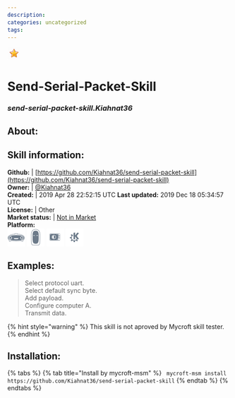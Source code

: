 ```yaml
--- 
description: 
categories: uncategorized   
tags:   
---
```


![](../.gitbook/assets/star.png)  
# Send-Serial-Packet-Skill  
### _send-serial-packet-skill.Kiahnat36_  
## About:  


## Skill information:  
**Github:** | [https://github.com/Kiahnat36/send-serial-packet-skill](https://github.com/Kiahnat36/send-serial-packet-skill)  
**Owner:** | [@Kiahnat36](https://github.com/Kiahnat36)  
**Created:** | 2019 Apr 28 22:52:15 UTC  **Last updated:** 2019 Dec 18 05:34:57 UTC  
**License:** | Other  
**Market status:** | [Not in Market](https://market.mycroft.ai/skill/)  
**Platform:**  
 ![](../.gitbook/assets/mark-1-icon.png)  ![](../.gitbook/assets/mark-2-icon.png)  ![](../.gitbook/assets/picroft-icon.png)  ![](../.gitbook/assets/kde.png)   
## Examples:  
> Select protocol uart.  
> Select default sync byte.  
> Add payload.  
> Configure computer A.  
> Transmit data.  
  
{% hint style="warning" %}
This skill is not aproved by Mycroft skill tester.
{% endhint %}
    
## Installation:  
{% tabs %}
{% tab title="Install by mycroft-msm" %}
``` mycroft-msm install https://github.com/Kiahnat36/send-serial-packet-skill```
{% endtab %}
  {% endtabs %}
  